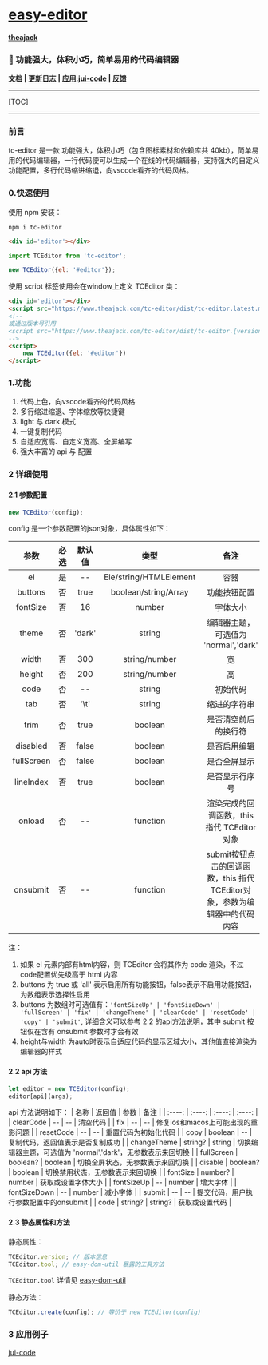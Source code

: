# [easy-editor](https://github.com/theajack/tc-editor)

#### [theajack](https://github.com/theajack)

### 🚀 功能强大，体积小巧，简单易用的代码编辑器

<!--<a href="#64-使用实例大全">快速上手</a>-->

**[文档](https://www.theajack.com/tc-editor/) | [更新日志](https://github.com/theajack/tc-editor/blob/master/helper/version.md) | [应用:jui-code](https://www.theajack.com/jet/#/code) | [反馈](https://github.com/theajack/tc-editor/issues/new)**

---

[TOC]

---

### 前言

tc-editor 是一款 功能强大，体积小巧（包含图标素材和依赖库共 40kb），简单易用的代码编辑器，一行代码便可以生成一个在线的代码编辑器，支持强大的自定义功能配置，多行代码缩进缩退，向vscode看齐的代码风格。

### 0.快速使用

使用 npm 安装：

```
npm i tc-editor
```

```html
<div id='editor'></div>
```

```js
import TCEditor from 'tc-editor';

new TCEditor({el: '#editor'});

```

使用 script 标签使用会在window上定义 TCEditor 类：

```html
<div id='editor'></div>
<script src="https://www.theajack.com/tc-editor/dist/tc-editor.latest.min.js"></script>
<!--
或通过版本号引用
<script src="https://www.theajack.com/tc-editor/dist/tc-editor.{version}.min.js"></script>
-->
<script>
    new TCEditor({el: '#editor'})
</script>
```

<!-- <a href="#64-使用实例大全">更多详细使用示例</a> | <a href="#6-spell-stroke-参数">参数详细介绍</a> -->

### 1.功能

1. 代码上色，向vscode看齐的代码风格
2. 多行缩进缩退、字体缩放等快捷键
3. light 与 dark 模式
4. 一键复制代码
5. 自适应宽高、自定义宽高、全屏编写
6. 强大丰富的 api 与 配置

### 2 详细使用

#### 2.1 参数配置

```js
new TCEditor(config);
```

config 是一个参数配置的json对象，具体属性如下：

|  参数  |  必选  | 默认值 |    类型        | 备注 |
| :----: | :----------------------: | :------: | :---------: | :---------: |
| el  |         是         | -- |    Ele/string/HTMLElement    | 容器 |
| buttons  |      否      | true |    boolean/string/Array    | 功能按钮配置 |
|   fontSize   |      否      | 16 |    number    | 字体大小 |
|  theme   |      否      | 'dark' |    string    | 编辑器主题，可选值为 'normal','dark' |
|  width  |      否      | 300 |    string/number    |     宽      |
|  height  |  否 | 200 |    string/number    |     高      |
| code | 否 |    --    | string | 初始代码 |
| tab | 否 |    '\t'    | string | 缩进的字符串 |
| trim | 否 |    true    | boolean | 是否清空前后的换行符 |
| disabled | 否 |    false    | boolean | 是否启用编辑 |
| fullScreen | 否 |    false    | boolean | 是否全屏显示 |
| lineIndex | 否 |    true    | boolean | 是否显示行序号 |
| onload | 否 |    --    | function | 渲染完成的回调函数，this 指代 TCEditor对象 |
| onsubmit | 否 |    --    | function | submit按钮点击的回调函数，this 指代 TCEditor对象，参数为编辑器中的代码内容 |


注：
1. 如果 el 元素内部有html内容，则 TCEditor 会将其作为 code 渲染，不过 code配置优先级高于 html 内容
2. buttons 为 true 或 'all' 表示启用所有功能按钮，false表示不启用功能按钮，为数组表示选择性启用
3. buttons 为数组时可选值有：`'fontSizeUp' | 'fontSizeDown' | 'fullScreen' | 'fix' | 'changeTheme' | 'clearCode' | 'resetCode' | 'copy' | 'submit'`, 详细含义可以参考 2.2 的api方法说明，其中 submit 按钮仅在含有 onsubmit 参数时才会有效
4. height与width 为auto时表示自适应代码的显示区域大小，其他值直接渲染为编辑器的样式

#### 2.2 api 方法

```js
let editor = new TCEditor(config);
editor[api](args);
```

api 方法说明如下：
|  名称  |  返回值  | 参数 | 备注 |
| :----: | :----: | :----: | :----: |
| clearCode | -- | -- | 清空代码 |
| fix | -- | -- | 修复ios和macos上可能出现的重影问题 |
| resetCode | -- | -- | 重置代码为初始化代码 |
| copy | boolean | -- | 复制代码，返回值表示是否复制成功 |
| changeTheme | string? | string | 切换编辑器主题，可选值为 'normal','dark'，无参数表示来回切换 |
| fullScreen | boolean? | boolean | 切换全屏状态，无参数表示来回切换 |
| disable | boolean? | boolean | 切换禁用状态，无参数表示来回切换 |
| fontSize | number? | number | 获取或设置字体大小 |
| fontSizeUp | -- | number | 增大字体 |
| fontSizeDown | -- | number | 减小字体 |
| submit | -- | -- | 提交代码，用户执行参数配置中的onsubmit |
| code | string? | string? | 获取或设置代码 |

#### 2.3 静态属性和方法

静态属性：

```js
TCEditor.version; // 版本信息
TCEditor.tool; // easy-dom-util 暴露的工具方法
```

`TCEditor.tool` 详情见 [easy-dom-util](https://github.com/theajack/easy-dom)


静态方法：
```js
TCEditor.create(config); // 等价于 new TCEditor(config)
```

### 3 应用例子

[jui-code](https://www.theajack.com/jet/#/code)